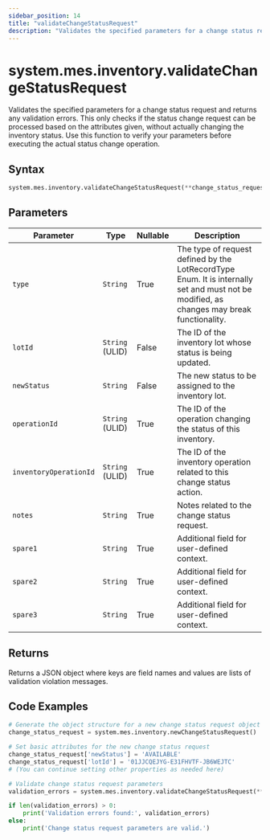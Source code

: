 ```yaml
---
sidebar_position: 14
title: "validateChangeStatusRequest"
description: "Validates the specified parameters for a change status request and returns any validation errors."
---
```


# system.mes.inventory.validateChangeStatusRequest

Validates the specified parameters for a change status request and returns any validation errors. This only checks if the status change request can be processed based on the attributes given, without actually changing the inventory status. Use this function to verify your parameters before executing the actual status change operation.

## Syntax

```python
system.mes.inventory.validateChangeStatusRequest(**change_status_request)
```

## Parameters

| Parameter              | Type            | Nullable | Description                                                                                                                               |
|------------------------|-----------------|----------|-------------------------------------------------------------------------------------------------------------------------------------------|
| `type`                 | `String`        | True     | The type of request defined by the LotRecordType Enum. It is internally set and must not be modified, as changes may break functionality. |
| `lotId`                | `String` (ULID) | False    | The ID of the inventory lot whose status is being updated.                                                                                |
| `newStatus`            | `String`        | False    | The new status to be assigned to the inventory lot.                                                                                       |
| `operationId`          | `String` (ULID) | True     | The ID of the operation changing the status of this inventory.                                                                            |
| `inventoryOperationId` | `String` (ULID) | True     | The ID of the inventory operation related to this change status action.                                                                   |
| `notes`                | `String`        | True     | Notes related to the change status request.                                                                                               |
| `spare1`               | `String`        | True     | Additional field for user-defined context.                                                                                                |
| `spare2`               | `String`        | True     | Additional field for user-defined context.                                                                                                |
| `spare3`               | `String`        | True     | Additional field for user-defined context.                                                                                                |

## Returns

Returns a JSON object where keys are field names and values are lists of validation violation messages.

## Code Examples

```python
# Generate the object structure for a new change status request object with no initial arguments
change_status_request = system.mes.inventory.newChangeStatusRequest()

# Set basic attributes for the new change status request
change_status_request['newStatus'] = 'AVAILABLE'
change_status_request['lotId'] = '01JJCQEJYG-E31FHVTF-JB6WEJTC'
# (You can continue setting other properties as needed here)

# Validate change status request parameters
validation_errors = system.mes.inventory.validateChangeStatusRequest(**change_status_request)

if len(validation_errors) > 0:
    print('Validation errors found:', validation_errors)
else:
    print('Change status request parameters are valid.')
```
